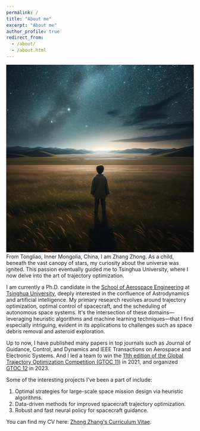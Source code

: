 ```yaml
---
permalink: /
title: "About me"
excerpt: "About me"
author_profile: true
redirect_from: 
  - /about/
  - /about.html
---
```

![](../images/WhenIwasaChild.png)
From Tongliao, Inner Mongolia, China, I am Zhang Zhong. As a child, beneath the vast canopy of stars, my curiosity about the universe was ignited. This passion eventually guided me to Tsinghua University, where I now delve into the art of trajectory optimization.

I am currently a Ph.D. candidate in the [School of Aerospace Engineering](https://www.hy.tsinghua.edu.cn/hyen/) at [Tsinghua University](https://www.tsinghua.edu.cn/en/), deeply interested in the confluence of Astrodynamics and artificial intelligence. My primary research revolves around trajectory optimization, optimal control of spacecraft, and the scheduling of autonomous space systems. It's the intersection of these domains—leveraging heuristic algorithms and machine learning techniques—that I find especially intriguing, evident in its applications to challenges such as space debris removal and asteroid exploration.

Up to now, I have published many papers in top journals such as Journal of Guidance, Control, and Dynamics and IEEE Transactions on Aerospace and Electronic Systems. And I led a team to win the [11th edition of the Global Trajectory Optimization Competition (GTOC 11)](https://sophia.estec.esa.int/gtoc_portal/?page_id=782) in 2021, and organized [GTOC 12](https://sophia.estec.esa.int/gtoc_portal/?page_id=1261) in 2023.

Some of the interesting projects I've been a part of include:
1. Optimal strategies for large-scale space mission design via heuristic algorithms.
2. Data-driven methods for improved spacecraft trajectory optimization.
3. Robust and fast neural policy for spacecraft guidance.

You can find my CV here: [Zhong Zhang's Curriculum Vitae](../assets/CV_20231023.pdf).
